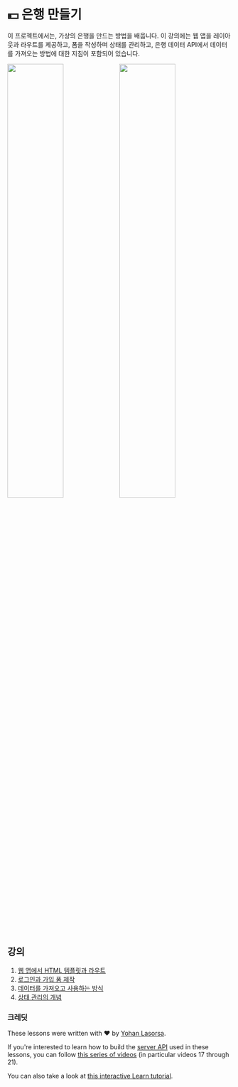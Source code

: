 # :dollar: 은행 만들기

이 프로젝트에서는, 가상의 은행을 만드는 방법을 배웁니다. 이 강의에는 웹 앱을 레이아웃과 라우트를 제공하고, 폼을 작성하며 상태를 관리하고, 은행 데이터 API에서 데이터를 가져오는 방법에 대한 지침이 포함되어 있습니다.

<img src="images/screen1.png" width="50%" height="auto"/><img src="images/screen2.png" width="50%" height="auto"/>

## 강의

1. [웹 앱에서 HTML 템플릿과 라우트](1-template-route/README.md)
2. [로그인과 가입 폼 제작](2-forms/README.md)
3. [데이터를 가져오고 사용하는 방식](3-data/README.md)
4. [상태 관리의 개념](4-state-management/README.md)

### 크레딧

These lessons were written with :hearts: by [Yohan Lasorsa](https://twitter.com/sinedied).

If you're interested to learn how to build the [server API](./api/README) used in these lessons, you can follow [this series of videos](https://aka.ms/NodeBeginner) (in particular videos 17 through 21).

You can also take a look at [this interactive Learn tutorial](https://aka.ms/learn/express-api). 